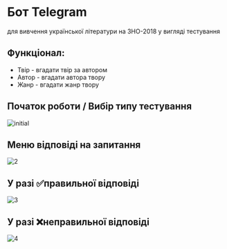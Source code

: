 # Бот Telegram 
для вивчення української літератури на ЗНО-2018 у вигляді тестування

## Функціонал:
  * Твір - вгадати твір за автором 
  * Автор - вгадати автора твору 
  * Жанр - вгадати жанр твору

## Початок роботи / Вибір типу тестування
![initial](https://image.ibb.co/bRkVZS/initial.png)

## Меню відповіді на запитання
![2](https://image.ibb.co/ehLxES/2.png)

## У разі ✅правильної відповіді
![3](https://image.ibb.co/e5hYon/3.png)

## У разі ❌неправильної відповіді
![4](https://image.ibb.co/moFVZS/4.png)


